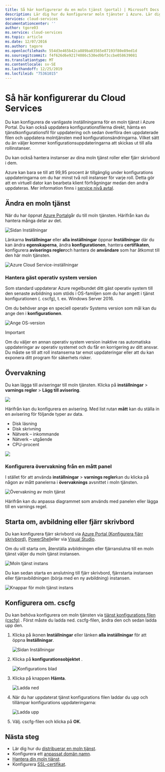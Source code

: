 ```yaml
---
title: Så här konfigurerar du en moln tjänst (portal) | Microsoft Docs
description: Lär dig hur du konfigurerar moln tjänster i Azure. Lär dig att uppdatera moln tjänst konfigurationen och konfigurera fjärråtkomst till roll instanser. I de här exemplen används Azure Portal.
services: cloud-services
documentationcenter: ''
author: tgore03
ms.service: cloud-services
ms.topic: article
ms.date: 12/07/2016
ms.author: tagore
ms.openlocfilehash: 554d3e465b42ca889ba03565e87193f80e89ed1d
ms.sourcegitcommit: f4f626d6e92174086c530ed9bf3ccbe058639081
ms.translationtype: MT
ms.contentlocale: sv-SE
ms.lasthandoff: 12/25/2019
ms.locfileid: "75361015"
---
```

# <a name="how-to-configure-cloud-services"></a>Så här konfigurerar du Cloud Services

Du kan konfigurera de vanligaste inställningarna för en moln tjänst i Azure Portal. Du kan också uppdatera konfigurationsfilerna direkt, hämta en tjänstkonfigurationsfil för uppdatering och sedan överföra den uppdaterade filen och uppdatera molntjänsten med konfigurationsändringarna. Vilket sätt du än väljer kommer konfigurationsuppdateringarna att skickas ut till alla rollinstanser.

Du kan också hantera instanser av dina moln tjänst roller eller fjärr skrivbord i dem.

Azure kan bara se till att 99,95 procent är tillgänglig under konfigurations uppdateringarna om du har minst två roll instanser för varje roll. Detta gör att en virtuell dator kan bearbeta klient förfrågningar medan den andra uppdateras. Mer information finns i [service nivå avtal](https://azure.microsoft.com/support/legal/sla/).

## <a name="change-a-cloud-service"></a>Ändra en moln tjänst

När du har öppnat [Azure Portal](https://portal.azure.com/)går du till moln tjänsten. Härifrån kan du hantera många delar av det.

![Sidan Inställningar](./media/cloud-services-how-to-configure-portal/cloud-service.png)

Länkarna **Inställningar** eller **alla inställningar** öppnar **Inställningar** där du kan ändra **egenskaperna**, ändra **konfigurationen**, hantera **certifikaten**, konfigurera **aviserings regler**och hantera de **användare** som har åtkomst till den här moln tjänsten.

![Azure Cloud Service-inställningar](./media/cloud-services-how-to-configure-portal/cs-settings-blade.png)

### <a name="manage-guest-os-version"></a>Hantera gäst operativ system version

Som standard uppdaterar Azure regelbundet ditt gäst operativ system till den senaste avbildning som stöds i OS-familjen som du har angett i tjänst konfigurationen (. cscfg), t. ex. Windows Server 2016.

Om du behöver ange en speciell operativ Systems version som mål kan du ange den i **konfigurationen**.

![Ange OS-version](./media/cloud-services-how-to-configure-portal/cs-settings-config-guestosversion.png)

>[!IMPORTANT]
> Om du väljer en annan operativ system version inaktive ras automatiska uppdateringar av operativ systemet och du får en korrigering av ditt ansvar. Du måste se till att roll instanserna tar emot uppdateringar eller att du kan exponera ditt program för säkerhets risker.

## <a name="monitoring"></a>Övervakning

Du kan lägga till aviseringar till moln tjänsten. Klicka på **inställningar** > **varnings regler** > **Lägg till avisering**.

![](./media/cloud-services-how-to-configure-portal/cs-alerts.png)

Härifrån kan du konfigurera en avisering. Med list rutan **mått** kan du ställa in en avisering för följande typer av data.

* Disk läsning
* Disk skrivning
* Nätverk – inkommande
* Nätverk – utgående
* CPU-procent

![](./media/cloud-services-how-to-configure-portal/cs-alert-item.png)

### <a name="configure-monitoring-from-a-metric-tile"></a>Konfigurera övervakning från en mått panel

I stället för att använda **inställningar** > **varnings regler**kan du klicka på någon av mått panelerna i **övervaknings** avsnittet i moln tjänsten.

![Övervakning av moln tjänst](./media/cloud-services-how-to-configure-portal/cs-monitoring.png)

Härifrån kan du anpassa diagrammet som används med panelen eller lägga till en varnings regel.

## <a name="reboot-reimage-or-remote-desktop"></a>Starta om, avbildning eller fjärr skrivbord

Du kan konfigurera fjärr skrivbord via [Azure Portal (Konfigurera fjärr skrivbord)](cloud-services-role-enable-remote-desktop-new-portal.md), [PowerShell](cloud-services-role-enable-remote-desktop-powershell.md)eller via [Visual Studio](cloud-services-role-enable-remote-desktop-visual-studio.md).

Om du vill starta om, återställa avbildningen eller fjärranslutna till en moln tjänst väljer du moln tjänst instansen.

![Moln tjänst instans](./media/cloud-services-how-to-configure-portal/cs-instance.png)

Du kan sedan starta en anslutning till fjärr skrivbord, fjärrstarta instansen eller fjärravbildningen (börja med en ny avbildning) instansen.

![Knappar för moln tjänst instans](./media/cloud-services-how-to-configure-portal/cs-instance-buttons.png)

## <a name="reconfigure-your-cscfg"></a>Konfigurera om. cscfg

Du kan behöva konfigurera om moln tjänsten via [tjänst konfigurations filen (cscfg)](cloud-services-model-and-package.md#cscfg) . Först måste du ladda ned. cscfg-filen, ändra den och sedan ladda upp den.

1. Klicka på ikonen **Inställningar** eller länken **alla inställningar** för att öppna **Inställningar**.

    ![Sidan Inställningar](./media/cloud-services-how-to-configure-portal/cloud-service.png)
2. Klicka på **konfigurationsobjektet** .

    ![Konfigurations blad](./media/cloud-services-how-to-configure-portal/cs-settings-config.png)
3. Klicka på knappen **Hämta**.

    ![Ladda ned](./media/cloud-services-how-to-configure-portal/cs-settings-config-panel-download.png)
4. När du har uppdaterat tjänst konfigurations filen laddar du upp och tillämpar konfigurations uppdateringarna:

    ![Ladda upp](./media/cloud-services-how-to-configure-portal/cs-settings-config-panel-upload.png)
5. Välj. cscfg-filen och klicka på **OK**.

## <a name="next-steps"></a>Nästa steg

* Lär dig hur du [distribuerar en moln tjänst](cloud-services-how-to-create-deploy-portal.md).
* Konfigurera ett [anpassat domän namn](cloud-services-custom-domain-name-portal.md).
* [Hantera din moln tjänst](cloud-services-how-to-manage-portal.md).
* Konfigurera [SSL-certifikat](cloud-services-configure-ssl-certificate-portal.md).



